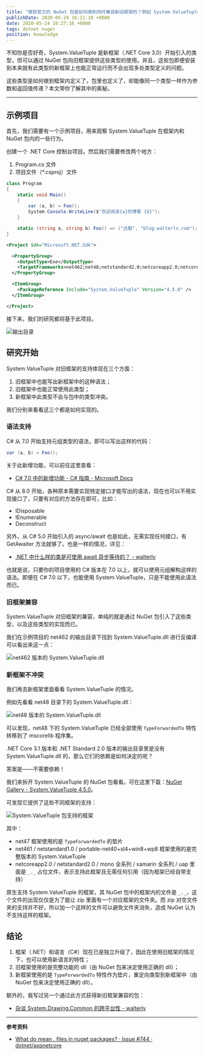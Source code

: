 ```yaml
---
title: "微软官方的 NuGet 包是如何做到同时兼容新旧框架的？例如 System.ValueTuple 是如何做到在新旧版本的框架都能使用的？"
publishDate: 2020-05-24 16:21:10 +0800
date: 2020-05-24 16:27:16 +0800
tags: dotnet nuget
position: knowledge
---
```


不知你是否好奇，System.ValueTuple 是新框架（.NET Core 3.0）开始引入的类型，但可以通过 NuGet 包向旧框架提供这些类型的使用。并且，这些包即便安装到本来就有此类型的新框架上也能正常运行而不会出现多处类型定义的问题。

这些类型是如何做到框架内定义了，包里也定义了，却能像同一个类型一样作为参数和返回值传递？本文带你了解其中的奥秘。

---

<div id="toc"></div>

## 示例项目

首先，我们需要有一个示例项目，用来观察 System.ValueTuple 在框架内和 NuGet 包内的一些行为。

创建一个 .NET Core 控制台项目。然后我们需要修改两个地方：

1. Program.cs 文件
2. 项目文件（*.csproj）文件

```csharp
class Program
{
    static void Main()
    {
        var (a, b) = Foo();
        System.Console.WriteLine($"欢迎阅读{a}的博客 {b}");
    }

    static (string a, string b) Foo() => ("吕毅", "blog.walterlv.com");
}
```

```xml
<Project Sdk="Microsoft.NET.Sdk">

  <PropertyGroup>
    <OutputType>Exe</OutputType>
    <TargetFrameworks>net462;net48;netstandard2.0;netcoreapp2.0;netcoreapp3.1</TargetFrameworks>
  </PropertyGroup>

  <ItemGroup>
    <PackageReference Include="System.ValueTuple" Version="4.5.0" />
  </ItemGroup>

</Project>
```

接下来，我们的研究都将基于此项目。

![输出目录](/static/posts/2020-05-24-15-44-37.png)

## 研究开始

System.ValueTuple 对旧框架的支持体现在三个方面：

1. 旧框架中也能写出新框架中的这种语法；
2. 旧框架中也能正常使用此类型；
3. 新框架中此类型不会与包中的类型冲突。

我们分别来看看这三个都是如何实现的。

### 语法支持

C# 从 7.0 开始支持元组类型的语法，即可以写出这样的代码：

```csharp
var (a, b) = Foo();
```

关于此新增功能，可以前往这里查看：

- [C# 7.0 中的新增功能 - C# 指南 - Microsoft Docs](https://docs.microsoft.com/zh-cn/dotnet/csharp/whats-new/csharp-7#tuples)

C# 从 8.0 开始，各种原本需要实现特定接口才能写出的语法，现在也可以不用实现接口了，只要有对应的方法存在即可，比如：

- IDisposable
- IEnumerable
- Deconstruct

另外，从 C# 5.0 开始引入的 async/await 也是如此，无需实现任何接口，有 GetAwaiter 方法就够了。也是一样的情况，详见：

- [.NET 中什么样的类是可使用 await 异步等待的？ - walterlv](https://blog.walterlv.com/post/what-is-an-awaiter.html)

也就是说，只要你的项目使用的 C# 版本在 7.0 以上，就可以使用元组解构这样的语法。即便在 C# 7.0 以下，也能使用 System.ValueTuple，只是不能使用此语法而已。

### 旧框架兼容

System.ValueTuple 对旧框架的兼容，单纯的就是通过 NuGet 包引入了这些类型，以及这些类型的实现而已。

我们在示例项目的 net462 的输出目录下找到 System.ValueTuple.dll 进行反编译可以看出来这一点：

![net462 版本的 System.ValueTuple.dll](/static/posts/2020-05-24-15-43-00.png)

### 新框架不冲突

我们再去新框架里面看看 System.ValueTuple 的情况。

例如先看看 net48 目录下的 System.ValueTuple.dll：

![net48 版本的 System.ValueTuple.dll](/static/posts/2020-05-24-15-45-29.png)

可以发现，net48 下的 System.ValueTuple 已经全部使用 `TypeForwardedTo` 特性转移到了 mscorelib 程序集。

.NET Core 3.1 版本和 .NET Standard 2.0 版本的输出目录里是没有 System.ValueTuple.dll 的，那么它们的依赖是如何决定的呢？

<!-- 对于 .NET Standard 2.0 来说，在 *.deps.json 里面记录（其他项已省略）：

```json
"targets": {
    ".NETStandard,Version=v2.0/": {
        "Walterlv.Demo.SystemValueTuple/1.0.0": {
            "dependencies": {
                "NETStandard.Library": "2.0.3",
                "System.ValueTuple": "4.5.0"
            },
        },
    }
},
```

对于 .NET Core 3.1 也是在 *.deps.json 里面记录（其他项已省略）：

```json
"targets": {
    ".NETCoreApp,Version=v3.1": {
        "Walterlv.Demo.SystemValueTuple/1.0.0": {
            "dependencies": {
                "System.ValueTuple": "4.5.0"
            },
            "runtime": {
                "Walterlv.Demo.SystemValueTuple.dll": {}
            }
        },
        "System.ValueTuple/4.5.0": {}
    }
},
```

这些指定的依赖，在发布此程序之后会换成真实的依赖：

```powershell
dotnet publish -c Release -f netcoreapp3.1 -r win10-x64 --self-contained true
```

这是发布后的 dll：

![发布后的 dll](/static/posts/2020-05-24-16-12-29.png)

反编译之后查看，可以发现已经是使用了 `TypeForwardedTo` 特性的 dll 了。

因此，对于新框架来说，是因为使用了 `TypeForwardedTo` 特性使得无论你使用包中的 System.ValueTuple 还是使用框架内的 System.ValueTuple，最终都会对应到框架内的同一个类型。无需担心类型不同的问题。 -->

答案是——不需要依赖！

我们来拆开 System.ValueTuple 的 NuGet 包看看。可在这里下载：[NuGet Gallery - System.ValueTuple 4.5.0](https://www.nuget.org/packages/System.ValueTuple/)。

可发现它提供了这些不同框架的支持：

![System.ValueTuple 包支持的框架](/static/posts/2020-05-24-15-57-55.png)

其中：

- net47 框架使用的是 `TypeForwardedTo` 的垫片
- net461 / netstandard1.0 / portable-net40+sl4+win8+wp8 框架使用的是完整版本的 System.ValueTuple
- netcoreapp2.0 / netstandard2.0 / mono 全系列 / xamarin 全系列 / uap 里面是 `_._` 占位文件，表示支持此框架且无需任何引用（因为框架已经自带支持）

原生支持 System.ValueTuple 的框架，其 NuGet 包中的框架内的文件是 `_._`，这个文件的出现仅仅是为了能让 zip 里面有一个对应框架的文件夹。而 zip 对空文件夹的支持并不好，所以加一个这样的文件可以避免文件夹消失，造成 NuGet 认为不支持这样的框架。

## 结论

1. 框架（.NET）和语言（C#）现在已是独立升级了，因此在使用旧框架的情况下，也可以使用新语言的特性；
2. 旧框架使用的是完整功能的 dll（由 NuGet 包来决定使用正确的 dll）；
3. 新框架使用的是 `TypeForwardedTo` 特性作为垫片，重定向类型到新框架中（由 NuGet 包来决定使用正确的 dll）。

额外的，我写过另一个通过此方式获得新旧框架兼容的包：

- [杂谈 System.Drawing.Common 的跨平台性 - walterlv](/post/system-drawing-common)

---

**参考资料**

- [What do mean _._ files in nuget packages? · Issue #744 · dotnet/aspnetcore](https://github.com/dotnet/aspnetcore/issues/744)
